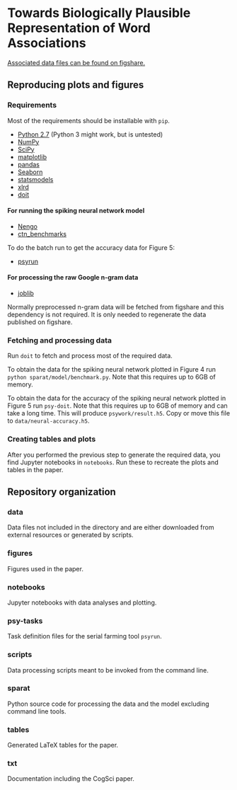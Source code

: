 # Towards Biologically Plausible Representation of Word Associations

[Associated data files can be found on figshare.](https://dx.doi.org/10.6084/m9.figshare.2066799)

## Reproducing plots and figures

### Requirements

Most of the requirements should be installable with `pip`.

* [Python 2.7](https://www.python.org/) (Python 3 might work, but is untested)
* [NumPy](http://www.numpy.org/)
* [SciPy](http://www.scipy.org/)
* [matplotlib](http://matplotlib.org/)
* [pandas](http://pandas.pydata.org/)
* [Seaborn](http://stanford.edu/~mwaskom/software/seaborn/)
* [statsmodels](http://statsmodels.sourceforge.net/)
* [xlrd](http://www.python-excel.org/)
* [doit](http://pydoit.org/)

#### For running the spiking neural network model

* [Nengo](https://github.com/nengo/nengo)
* [ctn_benchmarks](https://github.com/ctn-waterloo/ctn_benchmarks)

To do the batch run to get the accuracy data for Figure 5:

* [psyrun](https://github.com/jgosmann/psyrun)

#### For processing the raw Google n-gram data

* [joblib](https://pythonhosted.org/joblib/)

Normally preprocessed n-gram data will be fetched from figshare and this
dependency is not required. It is only needed to regenerate the data published
on figshare.


### Fetching and processing data

Run `doit` to fetch and process most of the required data.

To obtain the data for the spiking neural network plotted in Figure 4 run
`python sparat/model/benchmark.py`. Note that this requires up to 6GB of memory.

To obtain the data for the accuracy of the spiking neural network plotted in
Figure 5 run `psy-doit`. Note that this requires up to 6GB of memory and can
take a long time. This will produce `psywork/result.h5`. Copy or move this file
to `data/neural-accuracy.h5`.


### Creating tables and plots

After you performed the previous step to generate the required data, you find
Jupyter notebooks in `notebooks`. Run these to recreate the plots and tables in
the paper.


## Repository organization

### data
Data files not included in the directory and are either downloaded from
external resources or generated by scripts.

### figures
Figures used in the paper.

### notebooks
Jupyter notebooks with data analyses and plotting.

### psy-tasks
Task definition files for the serial farming tool `psyrun`.

### scripts
Data processing scripts meant to be invoked from the command line.

### sparat
Python source code for processing the data and the model excluding command line
tools.

### tables
Generated LaTeX tables for the paper.

### txt
Documentation including the CogSci paper.

